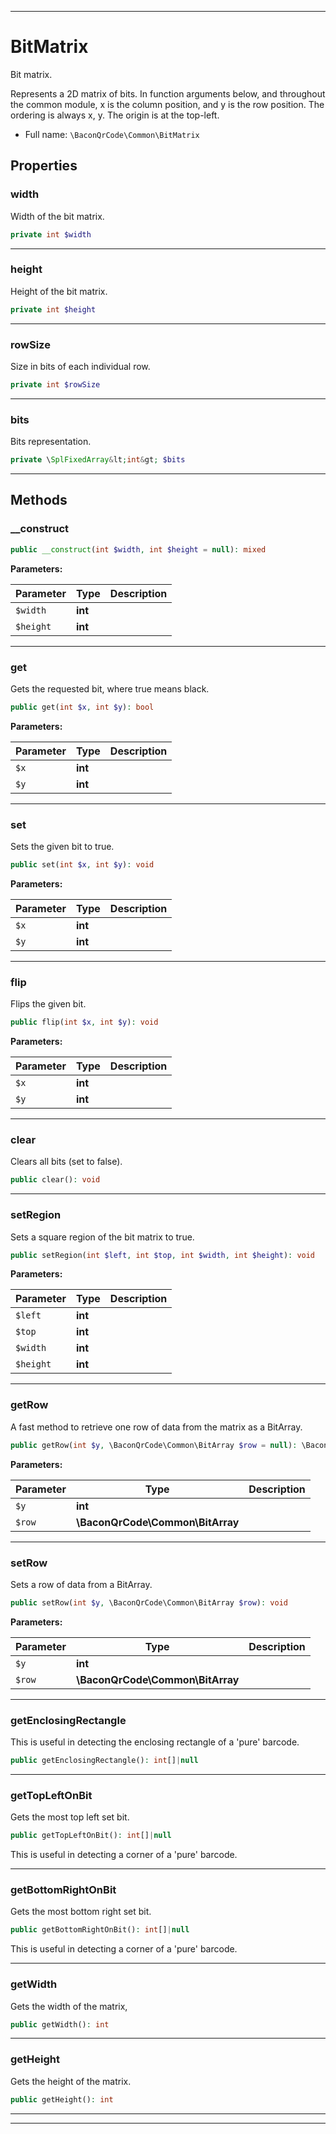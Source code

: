 ***

# BitMatrix

Bit matrix.

Represents a 2D matrix of bits. In function arguments below, and throughout
the common module, x is the column position, and y is the row position. The
ordering is always x, y. The origin is at the top-left.

* Full name: `\BaconQrCode\Common\BitMatrix`

## Properties

### width

Width of the bit matrix.

```php
private int $width
```

***

### height

Height of the bit matrix.

```php
private int $height
```

***

### rowSize

Size in bits of each individual row.

```php
private int $rowSize
```

***

### bits

Bits representation.

```php
private \SplFixedArray&lt;int&gt; $bits
```

***

## Methods

### __construct

```php
public __construct(int $width, int $height = null): mixed
```

**Parameters:**

| Parameter | Type | Description |
|-----------|------|-------------|
| `$width` | **int** |  |
| `$height` | **int** |  |

***

### get

Gets the requested bit, where true means black.

```php
public get(int $x, int $y): bool
```

**Parameters:**

| Parameter | Type | Description |
|-----------|------|-------------|
| `$x` | **int** |  |
| `$y` | **int** |  |

***

### set

Sets the given bit to true.

```php
public set(int $x, int $y): void
```

**Parameters:**

| Parameter | Type | Description |
|-----------|------|-------------|
| `$x` | **int** |  |
| `$y` | **int** |  |

***

### flip

Flips the given bit.

```php
public flip(int $x, int $y): void
```

**Parameters:**

| Parameter | Type | Description |
|-----------|------|-------------|
| `$x` | **int** |  |
| `$y` | **int** |  |

***

### clear

Clears all bits (set to false).

```php
public clear(): void
```

***

### setRegion

Sets a square region of the bit matrix to true.

```php
public setRegion(int $left, int $top, int $width, int $height): void
```

**Parameters:**

| Parameter | Type | Description |
|-----------|------|-------------|
| `$left` | **int** |  |
| `$top` | **int** |  |
| `$width` | **int** |  |
| `$height` | **int** |  |

***

### getRow

A fast method to retrieve one row of data from the matrix as a BitArray.

```php
public getRow(int $y, \BaconQrCode\Common\BitArray $row = null): \BaconQrCode\Common\BitArray
```

**Parameters:**

| Parameter | Type | Description |
|-----------|------|-------------|
| `$y` | **int** |  |
| `$row` | **\BaconQrCode\Common\BitArray** |  |

***

### setRow

Sets a row of data from a BitArray.

```php
public setRow(int $y, \BaconQrCode\Common\BitArray $row): void
```

**Parameters:**

| Parameter | Type | Description |
|-----------|------|-------------|
| `$y` | **int** |  |
| `$row` | **\BaconQrCode\Common\BitArray** |  |

***

### getEnclosingRectangle

This is useful in detecting the enclosing rectangle of a 'pure' barcode.

```php
public getEnclosingRectangle(): int[]|null
```

***

### getTopLeftOnBit

Gets the most top left set bit.

```php
public getTopLeftOnBit(): int[]|null
```

This is useful in detecting a corner of a 'pure' barcode.









***

### getBottomRightOnBit

Gets the most bottom right set bit.

```php
public getBottomRightOnBit(): int[]|null
```

This is useful in detecting a corner of a 'pure' barcode.









***

### getWidth

Gets the width of the matrix,

```php
public getWidth(): int
```

***

### getHeight

Gets the height of the matrix.

```php
public getHeight(): int
```

***


***

